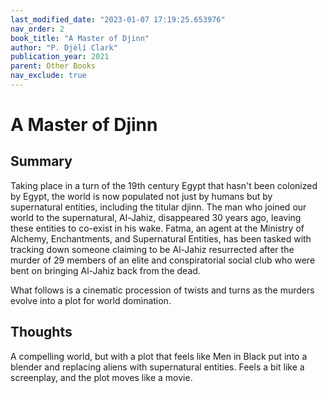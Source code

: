 ```yaml
---
last_modified_date: "2023-01-07 17:19:25.653976"
nav_order: 2
book_title: "A Master of Djinn"
author: "P. Djèlí Clark"
publication_year: 2021
parent: Other Books
nav_exclude: true
---
```


# A Master of Djinn

## Summary
Taking place in a turn of the 19th century Egypt that hasn't been colonized by Egypt, the world is now populated not just by humans but by supernatural entities, including the titular djinn. The man who joined our world to the supernatural, Al-Jahiz, disappeared 30 years ago, leaving these entities to co-exist in his wake. Fatma, an agent at the Ministry of Alchemy, Enchantments, and Supernatural Entities, has been tasked with tracking down someone claiming to be Al-Jahiz resurrected after the murder of 29 members of an elite and conspiratorial social club who were bent on bringing Al-Jahiz back from the dead.

What follows is a cinematic procession of twists and turns as the murders evolve into a plot for world domination.

## Thoughts
A compelling world, but with a plot that feels like Men in Black put into a blender and replacing aliens with supernatural entities. Feels a bit like a screenplay, and the plot moves like a movie.